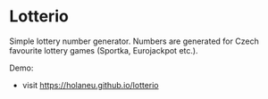 # Lotterio
Simple lottery number generator. Numbers are generated for Czech favourite lottery games (Sportka, Eurojackpot etc.).

Demo:
* visit https://holaneu.github.io/lotterio
